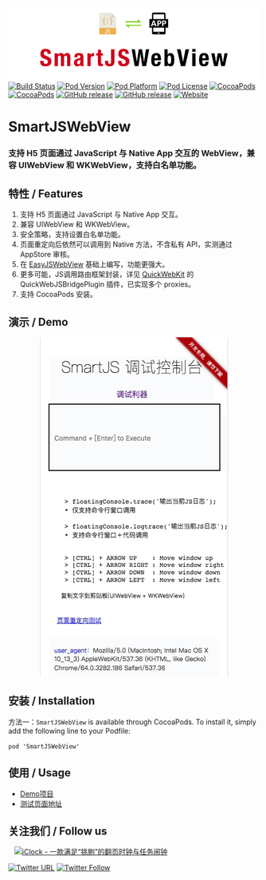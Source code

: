 ![logo](logo.png)
[![Build Status](http://img.shields.io/travis/pcjbird/SmartJSWebView/master.svg?style=flat)](https://travis-ci.org/pcjbird/SmartJSWebView)
[![Pod Version](http://img.shields.io/cocoapods/v/SmartJSWebView.svg?style=flat)](http://cocoadocs.org/docsets/SmartJSWebView/)
[![Pod Platform](http://img.shields.io/cocoapods/p/SmartJSWebView.svg?style=flat)](http://cocoadocs.org/docsets/SmartJSWebView/)
[![Pod License](http://img.shields.io/cocoapods/l/SmartJSWebView.svg?style=flat)](https://www.apache.org/licenses/LICENSE-2.0.html)
[![CocoaPods](https://img.shields.io/cocoapods/at/SmartJSWebView.svg)](https://github.com/pcjbird/SmartJSWebView)
[![CocoaPods](https://img.shields.io/cocoapods/dt/SmartJSWebView.svg)](https://github.com/pcjbird/SmartJSWebView)
[![GitHub release](https://img.shields.io/github/release/pcjbird/SmartJSWebView.svg)](https://github.com/pcjbird/SmartJSWebView/releases)
[![GitHub release](https://img.shields.io/github/release-date/pcjbird/SmartJSWebView.svg)](https://github.com/pcjbird/SmartJSWebView/releases)
[![Website](https://img.shields.io/website-pcjbird-down-green-red/https/shields.io.svg?label=author)](https://pcjbird.github.io)

# SmartJSWebView
### 支持 H5 页面通过 JavaScript 与 Native App 交互的 WebView，兼容 UIWebView 和 WKWebView，支持白名单功能。

## 特性 / Features

1. 支持 H5 页面通过 JavaScript 与 Native App 交互。    
2. 兼容 UIWebView 和 WKWebView。   
3. 安全策略，支持设置白名单功能。    
4. 页面重定向后依然可以调用到 Native 方法，不含私有 API，实测通过 AppStore 审核。    
5. 在 [EasyJSWebView](https://github.com/dukeland/EasyJSWebView) 基础上编写，功能更强大。    
6. 更多可能，JS调用路由框架封装，详见 [QuickWebKit](https://github.com/pcjbird/QuickWebViewController) 的 QuickWebJSBridgePlugin 插件，已实现多个 proxies。    
7. 支持 CocoaPods 安装。

## 演示 / Demo

<p align="center"><img src="demo.png" title="demo"></p>

##  安装 / Installation

方法一：`SmartJSWebView` is available through CocoaPods. To install it, simply add the following line to your Podfile:

```
pod 'SmartJSWebView'
```

## 使用 / Usage
*  [Demo项目](https://github.com/pcjbird/SmartJSWebView/tree/master/SmartJSWebViewDemo)
*  [测试页面地址](https://pcjbird.github.io/SmartJSWebView/SmartJSWebViewDemo/SmartJSWebViewDemo/floatingconsole/index.html)

## 关注我们 / Follow us
  
<a href="https://itunes.apple.com/cn/app/iclock-一款满足-挑剔-的翻页时钟与任务闹钟/id1128196970?pt=117947806&ct=com.github.pcjbird.SmartJSWebView&mt=8"><img src="https://github.com/pcjbird/AssetsExtractor/raw/master/iClock.gif" width="400" title="iClock - 一款满足“挑剔”的翻页时钟与任务闹钟"></a>

[![Twitter URL](https://img.shields.io/twitter/url/http/shields.io.svg?style=social)](https://twitter.com/intent/tweet?text=https://github.com/pcjbird/SmartJSWebView)
[![Twitter Follow](https://img.shields.io/twitter/follow/pcjbird.svg?style=social)](https://twitter.com/pcjbird)

